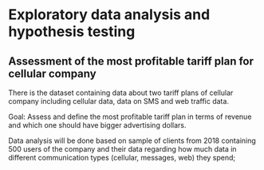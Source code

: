 # Exploratory data analysis and hypothesis testing

## Assessment of the most profitable tariff plan for cellular company
There is the dataset containing data about two tariff plans of cellular company including cellular data, data on SMS and web traffic data.

Goal: Assess and define the most profitable tariff plan in terms of revenue and which one should have bigger advertising dollars.

Data analysis will be done based on sample of clients from 2018 containing 500 users of the company and their data regarding how much data in different communication types (cellular, messages, web) they spend;

